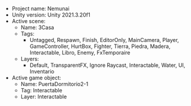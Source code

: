 <!-- UNITY CODE ASSIST INSTRUCTIONS START -->
- Project name: Nemunai
- Unity version: Unity 2021.3.20f1
- Active scene:
  - Name: 3Casa
  - Tags:
    - Untagged, Respawn, Finish, EditorOnly, MainCamera, Player, GameController, HurtBox, Fighter, Tierra, Piedra, Madera, Interactable, Libro, Enemy, FxTemporaire
  - Layers:
    - Default, TransparentFX, Ignore Raycast, Interactable, Water, UI, Inventario
- Active game object:
  - Name: PuertaDormitorio2-1
  - Tag: Interactable
  - Layer: Interactable
<!-- UNITY CODE ASSIST INSTRUCTIONS END -->